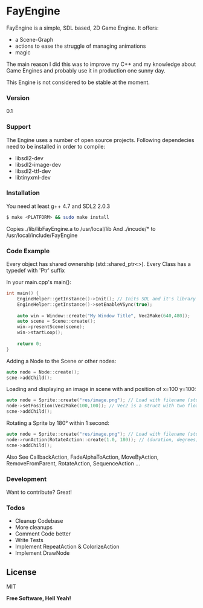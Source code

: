 # FayEngine

FayEngine is a simple, SDL based, 2D Game Engine.
It offers:

- a Scene-Graph 
- actions to ease the struggle of managing animations
- magic

The main reason I did this was to improve my C++ and my knowledge about Game Engines and probably use it in production one sunny day. 

This Engine is not considered to be stable at the moment.

### Version
0.1

### Support

The Engine uses a number of open source projects. 
Following dependecies need to be installed in order to compile:
- libsdl2-dev
- libsdl2-image-dev
- libsdl2-ttf-dev
- libtinyxml-dev

### Installation

You need at least g++ 4.7 and SDL2 2.0.3

```sh
$ make <PLATFORM> && sudo make install
```

Copies ./lib/libFayEngine.a to /usr/local/lib 
And ./incude/* to /usr/local/include/FayEngine 


### Code Example

Every object has shared ownership (std::shared_ptr<>). Every Class has a typedef with 'Ptr' suffix

In your main.cpp's main():
```cpp
int main() {
    EngineHelper::getInstance()->Init(); // Inits SDL and it's library extensions
    EngineHelper::getInstance()->setEnableVSync(true);    
    
    auto win = Window::create("My Window Title", Vec2Make(640,480));
    auto scene = Scene::create();
    win->presentScene(scene);
    win->startLoop();
    
    return 0;
}
```

Adding a Node to the Scene or other nodes:
```cpp
auto node = Node::create();
scne->addChild();
```

Loading and displaying an image in scene with and position of x=100 y=100:
```cpp
auto node = Sprite::create("res/image.png"); // Load with filename (std::string)
node->setPosition(Vec2Make(100,100)); // Vec2 is a struct with two float vars called x and y
scne->addChild();
```

Rotating a Sprite by 180° within 1 second:
```cpp
auto node = Sprite::create("res/image.png"); // Load with filename (std::string)
node->runAction(RotateAction::create(1.0, 180)); // (duration, degrees)
scne->addChild();
```

Also See CallbackAction, FadeAlphaToAction, MoveByAction, RemoveFromParent, RotateAction, SequenceAction ...


### Development

Want to contribute? Great!

### Todos

- Cleanup Codebase
- More cleanups
- Comment Code better 
- Write Tests
- Implement RepeatAction & ColorizeAction
- Implement DrawNode

License
----

MIT


**Free Software, Hell Yeah!**

